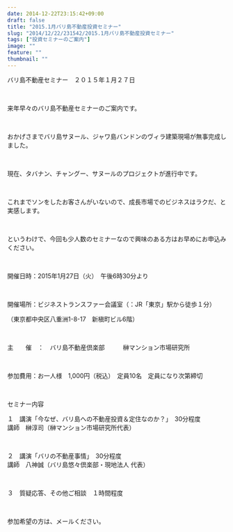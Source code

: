```yaml
---
date: 2014-12-22T23:15:42+09:00
draft: false
title: "2015.1月バリ島不動産投資セミナー"
slug: "2014/12/22/231542/2015.1月バリ島不動産投資セミナー"
tags: ["投資セミナーのご案内"]
image: ""
feature: ""
thumbnail: ""
---
```

<p>バリ島不動産セミナー　２０１５年１月２７日　</p><br/><p>来年早々のバリ島不動産セミナーのご案内です。</p><br/><p>おかげさまでバリ島サヌール、ジャワ島バンドンのヴィラ建築現場が無事完成しました。</p><br/><p>現在、タバナン、チャングー、サヌールのプロジェクトが進行中です。</p><br/><p>これまでソンをしたお客さんがいないので、成長市場でのビジネスはラクだ、と実感します。</p><br/><p>というわけで、今回も少人数のセミナーなので興味のある方はお早めにお申込みください。</p><br/><p>開催日時：2015年1月27日（火）　午後6時30分より</p><br/><p>開催場所：ビジネストランスファー会議室（：JR「東京」駅から徒歩１分）</p><p>（東京都中央区八重洲1-8-17　新槇町ビル6階）</p><br/><p>主　　催　：　バリ島不動産倶楽部　　　榊マンション市場研究所</p><br/><p>参加費用：お一人様　1,000円（税込）　定員10名　定員になり次第締切</p><br/><p>セミナー内容</p><p>１　講演「今なぜ、バリ島への不動産投資＆定住なのか？」　30分程度<br/> 講師　榊淳司（榊マンション市場研究所代表）</p><br/><p>２　講演「バリの不動産事情」　30分程度<br/> 講師　八神誠（バリ島悠々倶楽部・現地法人 代表）</p><br/><p>３　質疑応答、その他ご相談　１時間程度</p><br/><p>参加希望の方は、メールください。<br/></p>

